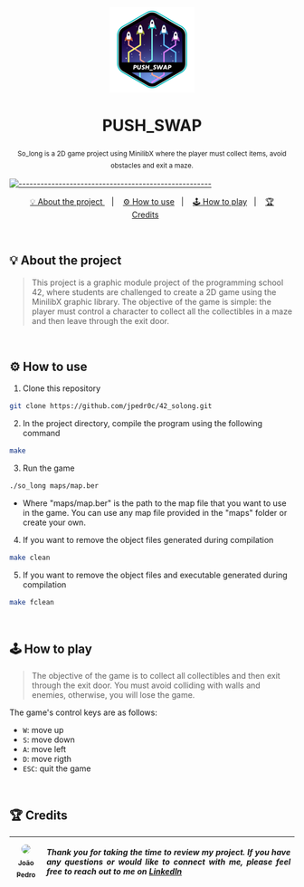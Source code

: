 <p align="center">
<a href="https://github.com/jpedr0c/42_pushswap">
<img src="./push_swap.png" height="150" width="150">
</a>
</p>

<h1 align=center>
  <strong> PUSH_SWAP </strong>
</h1>

<p align="center">
  <sub> So_long is a 2D game project using MinilibX where the player must collect items, avoid obstacles and exit a maze.
  <sub>
</p>


[![-----------------------------------------------------](https://raw.githubusercontent.com/andreasbm/readme/master/assets/lines/colored.png)](#table-of-contents)

<p align="center">
  <a href="#About"> 💡 About the project </a>&nbsp;&nbsp;&nbsp;|&nbsp;&nbsp;&nbsp;
  <a href="#HowUse"> ⚙️ How to use</a>&nbsp;&nbsp;&nbsp;|&nbsp;&nbsp;&nbsp;
    <a href="#HowPlay"> 🕹️ How to play</a>&nbsp;&nbsp;&nbsp;|&nbsp;&nbsp;&nbsp;
  <a href="#Credits"> 🏆 Credits</a>&nbsp;&nbsp;&nbsp;&nbsp;&nbsp;&nbsp;
</p>

<br/>

<a id="About"></a>
## 💡 About the project
> This project is a graphic module project of the programming school 42, where students are challenged to create a 2D game using the MinilibX graphic library. The objective of the game is simple: the player must control a character to collect all the collectibles in a maze and then leave through the exit door.

<br/>

<a id="HowUse"></a>
## ⚙️ How to use

1. Clone this repository
```sh
git clone https://github.com/jpedr0c/42_solong.git
```
2. In the project directory, compile the program using the following command
```sh
make
```
3. Run the game
```sh
./so_long maps/map.ber
```
- Where "maps/map.ber" is the path to the map file that you want to use in the game. You can use any map file provided in the "maps" folder or create your own.
4. If you want to remove the object files generated during compilation
```sh
make clean
```
5. If you want to remove the object files and executable generated during compilation
```sh
make fclean
```

<br/>

<a id="HowPlay"></a>
## 🕹️ How to play
> The objective of the game is to collect all collectibles and then exit through the exit door. You must avoid colliding with walls and enemies, otherwise, you will lose the game.

The game's control keys are as follows:

- `W`: move up
- `S`: move down
- `A`: move left
- `D`: move rigth
- `ESC`: quit the game

<br/>

<a id="Credits"></a>
## 🏆 Credits
| [<img src="https://avatars.githubusercontent.com/u/78514252?v=4" width="300" style="border-radius:50%"><br><sub> João Pedro </sub>](https://www.linkedin.com/in/jpedroc) | <p align="justify">***Thank you for taking the time to review my project. If you have any questions or would like to connect with me, please feel free to reach out to me on [LinkedIn](https://www.linkedin.com/in/jpedroc)***</p> | 
|---|---|
